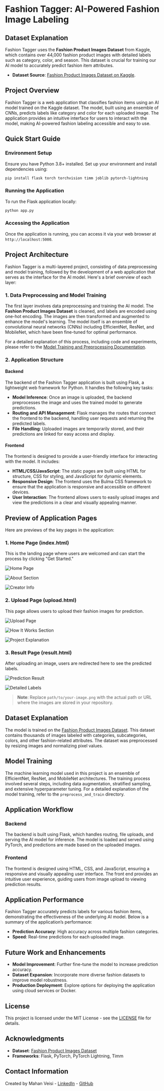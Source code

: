 # **Fashion Tagger: AI-Powered Fashion Image Labeling**

## Dataset Explanation

Fashion Tagger uses the **Fashion Product Images Dataset** from Kaggle, which contains over 44,000 fashion product images with detailed labels such as category, color, and season. This dataset is crucial for training our AI model to accurately predict fashion item attributes.

- **Dataset Source**: [Fashion Product Images Dataset on Kaggle](https://www.kaggle.com/datasets/paramaggarwal/fashion-product-images-dataset).

## Project Overview

Fashion Tagger is a web application that classifies fashion items using an AI model trained on the Kaggle dataset. The model, built using an ensemble of CNNs, predicts labels like category and color for each uploaded image. The application provides an intuitive interface for users to interact with the model, making AI-powered fashion labeling accessible and easy to use.

## **Quick Start Guide**

### **Environment Setup**
Ensure you have Python 3.8+ installed. Set up your environment and install dependencies using:
```bash
pip install flask torch torchvision timm joblib pytorch-lightning
```

### **Running the Application**
To run the Flask application locally:
```bash
python app.py
```

### **Accessing the Application**
Once the application is running, you can access it via your web browser at `http://localhost:5000`.

## **Project Architecture**

Fashion Tagger is a multi-layered project, consisting of data preprocessing and model training, followed by the development of a web application that serves as the interface for the AI model. Here's a brief overview of each layer:

### **1. Data Preprocessing and Model Training**
The first layer involves data preprocessing and training the AI model. The **Fashion Product Images Dataset** is cleaned, and labels are encoded using one-hot encoding. The images are then transformed and augmented to enhance the model's learning. The model itself is an ensemble of convolutional neural networks (CNNs) including EfficientNet, ResNet, and MobileNet, which have been fine-tuned for optimal performance.

For a detailed explanation of this process, including code and experiments, please refer to the [Model Training and Preprocessing Documentation](link-to-detailed-training-readme).

### **2. Application Structure**

#### **Backend**
The backend of the Fashion Tagger application is built using Flask, a lightweight web framework for Python. It handles the following key tasks:
- **Model Inference**: Once an image is uploaded, the backend preprocesses the image and uses the trained model to generate predictions.
- **Routing and API Management**: Flask manages the routes that connect the frontend to the backend, handling user requests and returning the predicted labels.
- **File Handling**: Uploaded images are temporarily stored, and their predictions are linked for easy access and display.

#### **Frontend**
The frontend is designed to provide a user-friendly interface for interacting with the model. It includes:
- **HTML/CSS/JavaScript**: The static pages are built using HTML for structure, CSS for styling, and JavaScript for dynamic elements.
- **Responsive Design**: The frontend uses the Bulma CSS framework to ensure that the application is responsive and accessible on different devices.
- **User Interaction**: The frontend allows users to easily upload images and view the predictions in a clear and visually appealing manner.


## **Preview of Application Pages**

Here are previews of the key pages in the application:

### **1. Home Page (index.html)**
This is the landing page where users are welcomed and can start the process by clicking "Get Started."

![Home Page](path/to/first-image.png)

![About Section](path/to/second-image.png)

![Creator Info](path/to/third-image.png)

### **2. Upload Page (upload.html)**
This page allows users to upload their fashion images for prediction.

![Upload Page](path/to/fourth-image.png)

![How It Works Section](path/to/fifth-image.png)

![Project Explanation](path/to/sixth-image.png)

### **3. Result Page (result.html)**
After uploading an image, users are redirected here to see the predicted labels.

![Prediction Result](path/to/seventh-image.png)

![Detailed Labels](path/to/eighth-image.png)

> **Note**: Replace `path/to/your-image.png` with the actual path or URL where the images are stored in your repository.

## **Dataset Explanation**

The model is trained on the [Fashion Product Images Dataset](https://www.kaggle.com/datasets/paramaggarwal/fashion-product-images-dataset). This dataset contains thousands of images labeled with categories, subcategories, colors, and other fashion-related attributes. The dataset was preprocessed by resizing images and normalizing pixel values.

## **Model Training**

The machine learning model used in this project is an ensemble of EfficientNet, ResNet, and MobileNet architectures. The training process involved several steps, including data augmentation, stratified sampling, and extensive hyperparameter tuning. For a detailed explanation of the model training, refer to the `preprocess_and_train` directory.

## **Application Workflow**

### **Backend**
The backend is built using Flask, which handles routing, file uploads, and serving the AI model for inference. The model is loaded and served using PyTorch, and predictions are made based on the uploaded images.

### **Frontend**
The frontend is designed using HTML, CSS, and JavaScript, ensuring a responsive and visually appealing user interface. The front end provides an intuitive user experience, guiding users from image upload to viewing prediction results.

## **Application Performance**

Fashion Tagger accurately predicts labels for various fashion items, demonstrating the effectiveness of the underlying AI model. Below is a summary of the application’s performance:

- **Prediction Accuracy**: High accuracy across multiple fashion categories.
- **Speed**: Real-time predictions for each uploaded image.

## **Future Work and Enhancements**

- **Model Improvement**: Further fine-tune the model to increase prediction accuracy.
- **Dataset Expansion**: Incorporate more diverse fashion datasets to improve model robustness.
- **Production Deployment**: Explore options for deploying the application using cloud services or Docker.

## **License**

This project is licensed under the MIT License - see the [LICENSE](LICENSE) file for details.

## **Acknowledgments**

- **Dataset**: [Fashion Product Images Dataset](https://www.kaggle.com/datasets/paramaggarwal/fashion-product-images-dataset)
- **Frameworks**: Flask, PyTorch, PyTorch Lightning, Timm

## **Contact Information**

Created by Mahan Veisi - [LinkedIn](https://www.linkedin.com/in/mahan-veisi-427934226/) - [GitHub](https://github.com/MahanVeisi8)
